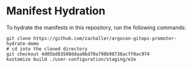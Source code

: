 # Manifest Hydration

To hydrate the manifests in this repository, run the following commands:

```shell
git clone https://github.com/zachaller/argocon-gitops-promoter-hydrate-demo
# cd into the cloned directory
git checkout 4d05bd03508ddaa0bd70a798b98736acff0ac974
kustomize build ./user-configuration/staging/e2e
```
